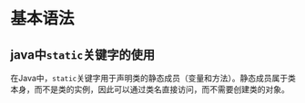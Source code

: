 # 基本语法

## java中`static`关键字的使用

在Java中，`static`关键字用于声明类的静态成员（变量和方法）。静态成员属于类本身，而不是类的实例，因此可以通过类名直接访问，而不需要创建类的对象。

